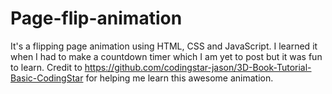 # Page-flip-animation
It's a flipping page animation using HTML, CSS and JavaScript.
I learned it when I had to make a countdown timer which I am yet to post but it was fun to learn.
Credit to https://github.com/codingstar-jason/3D-Book-Tutorial-Basic-CodingStar for helping me learn this awesome animation.
